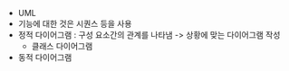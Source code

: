 - UML
- 기능에 대한 것은 시퀀스 등을 사용
- 정적 다이어그램 : 구성 요소간의 관계를 나타냄 -> 상황에 맞는 다이어그램 작성
	- 클래스 다이어그램 
- 동적 다이어그램
